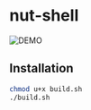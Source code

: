 # nut-shell
![DEMO](https://github.com/user-attachments/assets/557624c7-f217-49f8-baaf-883b49408214)
## Installation
```sh 
chmod u+x build.sh
./build.sh
```
